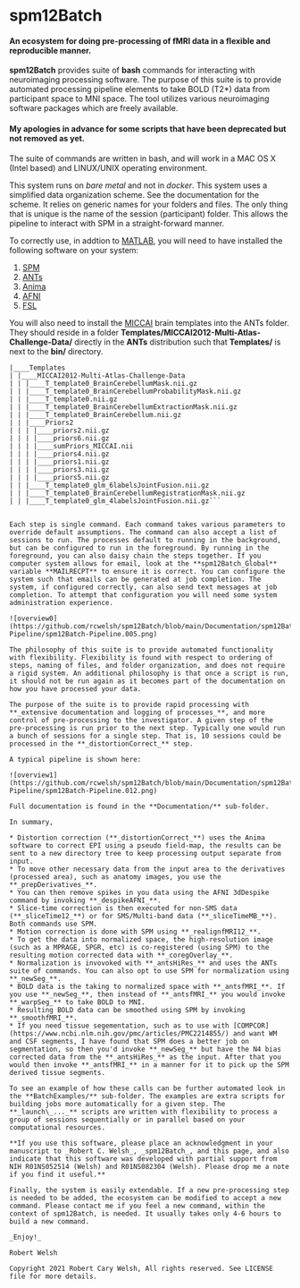 # spm12Batch

#### An ecosystem for doing pre-processing of fMRI data in a flexible and reproducible manner.

**spm12Batch** provides suite of **bash** commands for interacting with neuroimaging processing software. The purpose of this suite is to provide automated processing pipeline elements to take BOLD (T2*) data from participant space to MNI space. The tool utilizes various neuroimaging software packages which are freely available.

#### My apologies in advance for some scripts that have been deprecated but not removed as yet.

The suite of commands are written in bash, and will work in a MAC OS X (Intel based) and LINUX/UNIX operating environment.

This system runs on _bare metal_ and not in _docker_. This system uses a simplified data organization scheme. See the documentation for the scheme. It relies on generic names for your folders and files. The only thing that is unique is the name of the session (participant) folder. This allows the pipeline to interact with SPM in a straight-forward manner.

To correctly use, in addtion to [MATLAB](https://www.mathworks.com), you will need to have installed the following software on your system:

1. [SPM](https://www.fil.ion.ucl.ac.uk/spm/)
2. [ANTs](http://stnava.github.io/ANTs/)
3. [Anima](https://anima.readthedocs.io/en/latest/)
4. [AFNI](https://afni.nimh.nih.gov)
5. [FSL](https://fsl.fmrib.ox.ac.uk/fsl/fslwiki)

You will also need to install the [MICCAI](http://www.neuromorphometrics.com/2012_MICCAI_Challenge_Data.html) brain templates into the ANTs folder. They should reside in a folder **Templates/MICCAI2012-Multi-Atlas-Challenge-Data/** directly in the **ANTs** distribution such that **Templates/** is next to the **bin/** directory.


```
|____Templates
| |____MICCAI2012-Multi-Atlas-Challenge-Data
| | |____T_template0_BrainCerebellumMask.nii.gz
| | |____T_template0_BrainCerebellumProbabilityMask.nii.gz
| | |____T_template0.nii.gz
| | |____T_template0_BrainCerebellumExtractionMask.nii.gz
| | |____T_template0_BrainCerebellum.nii.gz
| | |____Priors2
| | | |____priors2.nii.gz
| | | |____priors6.nii.gz
| | | |____sumPriors_MICCAI.nii
| | | |____priors4.nii.gz
| | | |____priors1.nii.gz
| | | |____priors3.nii.gz
| | | |____priors5.nii.gz
| | |____T_template0_glm_6labelsJointFusion.nii.gz
| | |____T_template0_BrainCerebellumRegistrationMask.nii.gz
| | |____T_template0_glm_4labelsJointFusion.nii.gz```


Each step is single command. Each command takes various parameters to override default assumptions. The command can also accept a list of sessions to run. The processes default to running in the background, but can be configured to run in the foreground. By running in the foreground, you can also daisy chain the steps together. If you computer system allows for email, look at the **spm12Batch_Global** variable **MAILRECPT** to ensure it is correct. You can configure the system such that emails can be generated at job completion. The system, if configured correctly, can also send text messages at job completion. To attempt that configuration you will need some system administration experience. 

![overview0](https://github.com/rcwelsh/spm12Batch/blob/main/Documentation/spm12Batch-Pipeline/spm12Batch-Pipeline.005.png)

The philosophy of this suite is to provide automated functionality with flexibility. Flexibility is found with respect to ordering of steps, naming of files, and folder organization, and does not require a rigid system. An additional philosophy is that once a script is run, it should not be run again as it becomes part of the documentation on how you have processed your data.

The purpose of the suite is to provide rapid processing with **_extensive documentation and logging of processes_**, and more control of pre-processing to the investigator. A given step of the pre-processing is run prior to the next step. Typically one would run a bunch of sessions for a single step. That is, 10 sessions could be processed in the **_distortionCorrect_** step.

A typical pipeline is shown here:

![overview1](https://github.com/rcwelsh/spm12Batch/blob/main/Documentation/spm12Batch-Pipeline/spm12Batch-Pipeline.012.png)

Full documentation is found in the **Documentation/** sub-folder.

In summary,

* Distortion correction (**_distortionCorrect_**) uses the Anima software to correct EPI using a pseudo field-map, the results can be sent to a new directory tree to keep processing output separate from input.
* To move other necessary data from the input area to the derivatives (processed area), such as anatomy images, you use the **_prepDerivatives_**.
* You can then remove spikes in you data using the AFNI 3dDespike command by invoking **_despikeAFNI_**.
* Slice-time correction is then executed for non-SMS data (**_sliceTime12_**) or for SMS/Multi-band data (**_sliceTimeMB_**). Both commands use SPM.
* Motion correction is done with SPM using **_realignfMRI12_**.
* To get the data into normalized space, the high-resolution image (such as a MPRAGE, SPGR, etc) is co-registered (using SPM) to the resulting motion corrected data with **_coregOverlay_**.
* Normalization is invovoked with **_antsHiRes_** and uses the ANTs suite of commands. You can also opt to use SPM for normalization using **_newSeg_**.
* BOLD data is the taking to normalized space with **_antsfMRI_**. If you use **_newSeg_**, then instead of **_antsfMRI_** you would invoke **_warpSeg_** to take BOLD to MNI.
* Resulting BOLD data can be smoothed using SPM by invoking **_smoothfMRI_**.
* If you need tissue segementation, such as to use with [COMPCOR](https://www.ncbi.nlm.nih.gov/pmc/articles/PMC2214855/) and want WM and CSF segments, I have found that SPM does a better job on segmentation, so then you'd invoke **_newSeg_** but have the N4 bias corrected data from the **_antsHiRes_** as the input. After that you would then invoke **_antsfMRI_** in a manner for it to pick up the SPM derived tissue segments.

To see an example of how these calls can be further automated look in the **BatchExamples/** sub-folder. The examples are extra scripts for building jobs more automatically for a given step. The **_launch\_..._** scripts are written with flexibility to process a group of sessions sequentially or in parallel based on your computational resources.

**If you use this software, please place an acknowledgment in your manuscript to _Robert C. Welsh_, _spm12Batch_, and this page, and also indicate that this software was developed with partial support from NIH R01NS052514 (Welsh) and R01NS082304 (Welsh). Please drop me a note if you find it useful.**

Finally, the system is easily extendable. If a new pre-processing step is needed to be added, the ecosystem can be modified to accept a new command. Please contact me if you feel a new command, within the context of spm12Batch, is needed. It usually takes only 4-6 hours to build a new command.

_Enjoy!_

Robert Welsh

Copyright 2021 Robert Cary Welsh, All rights reserved. See LICENSE file for more details.

